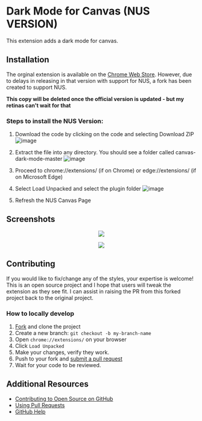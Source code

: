 
# Dark Mode for Canvas (NUS VERSION)
This extension adds a dark mode for canvas.

## Installation
The orginal extension is available on the [Chrome Web Store](https://chrome.google.com/webstore/detail/canvas-dark-mode/jbfgmfpakhabhhpefblmehnadjjkadna?utm_source=chrome-ntp-icon). However, due to delays in releasing in that version with support for NUS, a fork has been created to support NUS. 

**This copy will be deleted once the official version is updated - but my retinas can't wait for that**

### Steps to install the NUS Version:

1. Download the code by clicking on the code and selecting Download ZIP
![image](https://user-images.githubusercontent.com/53685088/184323581-726b6248-1b30-403d-8af3-a39bdb00687a.png)

2. Extract the file into any directory. You should see a folder called canvas-dark-mode-master
![image](https://user-images.githubusercontent.com/53685088/184323788-bc05a055-20de-463f-82e0-f6445d0cc399.png)

3. Proceed to chrome://extensions/ (if on Chrome) or edge://extensions/ (if on Microsoft Edge)

4. Select Load Unpacked and select the plugin folder
![image](https://user-images.githubusercontent.com/53685088/184324056-078006fd-44cf-450d-8209-4961ea454f3d.png)

5. Refresh the NUS Canvas Page

## Screenshots
<p align="center">
  <img src="https://raw.githubusercontent.com/DeGrandis/canvas-dark-mode/master/screenshots/screenshot1.PNG">
</p>

<p align="center">
  <img src="https://raw.githubusercontent.com/DeGrandis/canvas-dark-mode/master/screenshots/screenshot2.PNG">
</p>

## Contributing
If you would like to fix/change any of the styles, your expertise is welcome!  This is an open source project and I hope that users will tweak the extension as they see fit. I can assist in raising the PR from this forked project back to the original project. 

### How to locally develop
1. [Fork](https://github.com/wongzw/canvas-dark-mode) and clone the project
2. Create a new branch: `git checkout -b my-branch-name`
3. Open `chrome://extensions/` on your browser
4. Click `Load Unpacked`
5. Make your changes, verify they work.
6. Push to your fork and [submit a pull request](https://github.com/wongzw/canvas-dark-mode/compare)
7. Wait for your code to be reviewed.


## Additional Resources

* [Contributing to Open Source on GitHub](https://guides.github.com/activities/contributing-to-open-source/)
* [Using Pull Requests](https://help.github.com/articles/using-pull-requests/)
* [GitHub Help](https://help.github.com)

